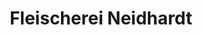 ---
title: "Fleischerei Neidhardt"
url: /katlenburg-lindau/fleischerei-neidhardt/
shop: Metzgerei
---